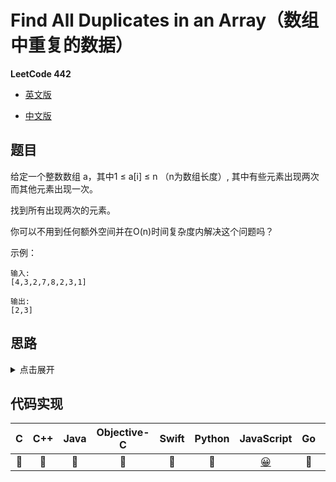 # Find All Duplicates in an Array（数组中重复的数据）

**LeetCode 442**

- [英文版](https://leetcode.com/problems/find-all-duplicates-in-an-array/)

- [中文版](https://leetcode-cn.com/problems/find-all-duplicates-in-an-array/)

## 题目
给定一个整数数组 a，其中1 ≤ a[i] ≤ n （n为数组长度）, 其中有些元素出现两次而其他元素出现一次。

找到所有出现两次的元素。

你可以不用到任何额外空间并在O(n)时间复杂度内解决这个问题吗？

示例：

```
输入:
[4,3,2,7,8,2,3,1]

输出:
[2,3]
```
## 思路
<details>
<summary>点击展开</summary>
元素的值在不超过数组的长度，我们遍历数组，将元素值映射的下标改为负数，当遇到负数时，说明该元素下标映射的值已经出现过了。
</details>

## 代码实现
| C | C++ | Java | Objective-C | Swift | Python | JavaScript | Go | PHP |
| :--: | :--: | :--: | :--: | :--: | :--: | :--: | :--: | :--: |
| 🤔 | 🤔 | 🤔 | 🤔 | 🤔 | 🤔 | [😀](./FindAllDuplicates.js) | 🤔 | 🤔 |

